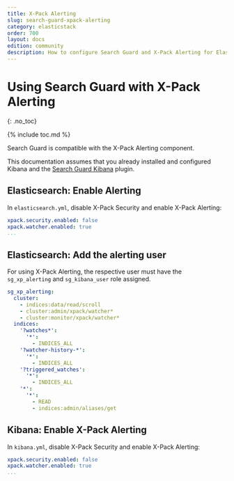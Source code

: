 ```yaml
---
title: X-Pack Alerting
slug: search-guard-xpack-alerting
category: elasticstack
order: 700
layout: docs
edition: community
description: How to configure Search Guard and X-Pack Alerting for Elasticsearch
---
```

<!---
Copyright 2019 floragunn GmbH
-->
# Using Search Guard with X-Pack Alerting
{: .no_toc}

{% include toc.md %}

Search Guard is compatible with the X-Pack Alerting component. 

This documentation assumes that you already installed and configured Kibana and the [Search Guard Kibana](../_docs_kibana/kibana_installation.md) plugin.

## Elasticsearch: Enable Alerting

In `elasticsearch.yml`, disable X-Pack Security and enable X-Pack Alerting:

```yaml
xpack.security.enabled: false
xpack.watcher.enabled: true
...
```

## Elasticsearch: Add the alerting user

For using X-Pack Alerting, the respective user must have the `sg_xp_alerting` and `sg_kibana_user` role assigned.

```yaml
sg_xp_alerting:
  cluster:
    - indices:data/read/scroll
    - cluster:admin/xpack/watcher*
    - cluster:monitor/xpack/watcher*
  indices:
    '?watches*':
      '*':
        - INDICES_ALL
    '?watcher-history-*':
      '*':
        - INDICES_ALL
    '?triggered_watches':
      '*':
        - INDICES_ALL
    '*':
      '*':
        - READ
        - indices:admin/aliases/get
```
      
## Kibana: Enable X-Pack Alerting

In `kibana.yml`, disable X-Pack Security and enable X-Pack Alerting:


```yaml
xpack.security.enabled: false
xpack.watcher.enabled: true
...
```
